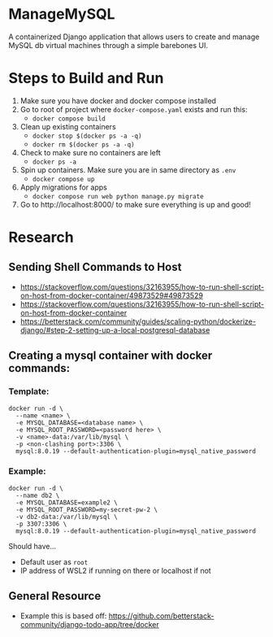 # ManageMySQL
A containerized Django application that allows users to create and manage MySQL db virtual machines through a simple barebones UI.

# Steps to Build and Run
1. Make sure you have docker and docker compose installed
2. Go to root of project where `docker-compose.yaml` exists and run this:
    * ```docker compose build```
3. Clean up existing containers
    * ```docker stop $(docker ps -a -q)```
    * ```docker rm $(docker ps -a -q)```
5. Check to make sure no containers are left
    * ```docker ps -a```
6. Spin up containers. Make sure you are in same directory as `.env`
    * ```docker compose up```
7. Apply migrations for apps
    * ```docker compose run web python manage.py migrate```
8. Go to http://localhost:8000/ to make sure everything is up and good!

# Research
## Sending Shell Commands to Host
- https://stackoverflow.com/questions/32163955/how-to-run-shell-script-on-host-from-docker-container/49873529#49873529
- https://stackoverflow.com/questions/32163955/how-to-run-shell-script-on-host-from-docker-container
- https://betterstack.com/community/guides/scaling-python/dockerize-django/#step-2-setting-up-a-local-postgresql-database

## Creating a mysql container with docker commands:
### Template:
```
docker run -d \
  --name <name> \
  -e MYSQL_DATABASE=<database name> \
  -e MYSQL_ROOT_PASSWORD=<password here> \
  -v <name>-data:/var/lib/mysql \
  -p <non-clashing port>:3306 \
  mysql:8.0.19 --default-authentication-plugin=mysql_native_password
```
### Example:
```
docker run -d \
  --name db2 \
  -e MYSQL_DATABASE=example2 \
  -e MYSQL_ROOT_PASSWORD=my-secret-pw-2 \
  -v db2-data:/var/lib/mysql \
  -p 3307:3306 \
  mysql:8.0.19 --default-authentication-plugin=mysql_native_password
  ```
Should have...
- Default user as `root`
- IP address of WSL2 if running on there or localhost if not

## General Resource
- Example this is based off: https://github.com/betterstack-community/django-todo-app/tree/docker